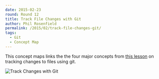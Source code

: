 ```yaml
---
date: 2015-02-23
round: Round 12
title: Track File Changes with Git
author: Phil Rosenfield
permalink: /2015/02/track-file-changes-git/
tags:
  - Git
  - Concept Map
---
```


This concept maps links the the four major concepts from [this lesson](http://swcarpentry.github.io/git-novice/01-backup.html) on tracking changes to files using git.

![Track Changes with Git](https://flic.kr/p/rkjcCG)

